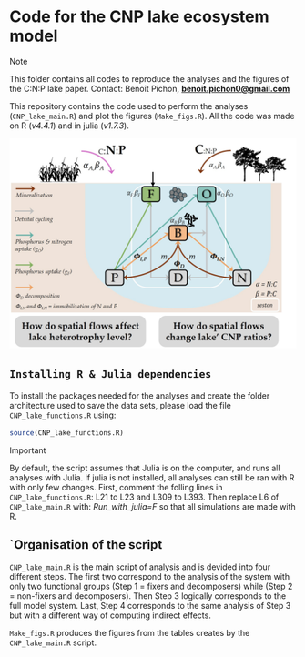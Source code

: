 # Code for the CNP lake ecosystem model

> [!NOTE]
> This folder contains all codes to reproduce the analyses and the figures of the C:N:P lake paper.
> Contact: Benoît Pichon, **benoit.pichon0@gmail.com**


This repository contains the code used to perform the analyses (`CNP_lake_main.R`) and plot the figures (`Make_figs.R`).
All the code was made on R (*v4.4.1*) and in julia (*v1.7.3*).

<p align="center">
    <img src="https://github.com/bpichon0/CNP_scaling_ecosystems/blob/master/Git_fig/Fig_model_lake.jpg" width="800">
</p>

## `Installing R & Julia dependencies`

To install the packages needed for the analyses and create the folder architecture used to save the data sets, please load the file `CNP_lake_functions.R` using: 

```R
source(CNP_lake_functions.R)
```

> [!IMPORTANT]  
> By default, the script assumes that Julia is on the computer, and runs all analyses with Julia.
> If julia is not installed, all analyses can still be ran with R with only few changes.
> First, comment the folling lines in `CNP_lake_functions.R`: L21 to L23 and L309 to L393.
> Then replace L6 of `CNP_lake_main.R` with: *Run_with_julia=F* so that all simulations are made with R.

## `Organisation of the script

`CNP_lake_main.R` is the main script of analysis and is devided into four different steps.
 The first two correspond to the analysis of the system with only two functional groups (Step 1 = fixers and decomposers) while (Step 2 = non-fixers and decomposers). Then Step 3 logically corresponds to the full model system. Last, Step 4 corresponds to the same analysis of Step 3 but with a different way of computing indirect effects.

`Make_figs.R` produces the figures from the tables creates by the `CNP_lake_main.R` script.




